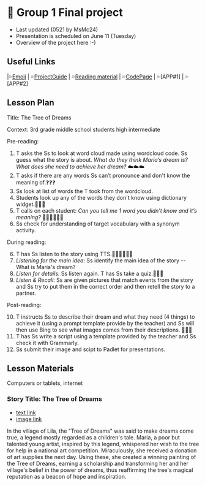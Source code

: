 # 📘 Group 1 Final project 
+ Last updated (0521 by MsMc24)
+ Presentation is scheduled on June 11 (Tuesday)
+ Overview of the project here :-)

## Useful Links
|💦[Emoji](https://gist.github.com/rxaviers/7360908) | 💦[ProjectGuide](https://github.com/MK316/Spring2024/blob/main/DLTESOL/project/README.md) | 💦[Reading material](https://raw.githubusercontent.com/MK316/Spring2024/main/DLTESOL/project/story01.txt) | 💦[CodePage](https://github.com/MsMc24/G1-finalproject/blob/main/FPG01.ipynb) | 💦[APP#1] | 💦[APP#2]

## Lesson Plan
Title: The Tree of Dreams

Context: 3rd grade middle school students high intermediate

Pre-reading:

1. T asks the Ss to look at word cloud made using wordcloud code. Ss guess what the story is about.
   *What do they think Maria’s dream is? What does she need to achieve her dream?* ☁️☁️☁️
2. T asks if there are any words Ss can’t pronounce and don't know the meaning of.❓❓❓
3. Ss look at list of words the T took from the wordcloud.
4. Students look up any of the words they don't know using dictionary widget.📕📕📕
5. T calls on each student: *Can you tell me 1 word you didn’t know and it’s meaning?* 🙋🏻🙋🏻🙋🏻
6. Ss check for understanding of target vocabulary with a synonym activity.

During reading:

6. T has Ss listen to the story using TTS.👂🏼👂🏼👂🏼
7. *Listening for the main idea:* Ss identify the main idea of the story -- What is Maria's dream?
8. *Listen for details:* Ss listen again. T has Ss take a quiz.📝📝📝
9. *Listen & Recall*: Ss are given pictures that match events from the story and Ss try to put them in the correct order and then retell the story to a partner.
   
Post-reading:

10. T instructs Ss to describe their dream and what they need (4 things) to achieve it (using a prompt template provide by the teacher)
    and Ss will then use Bing to see what images comes from their descriptions. 🛌🛌🛌
11. T has Ss write a script using a template provided by the teacher and Ss check it with Grammarly.
12. Ss submit their image and scipt to Padlet for presentations.

## Lesson Materials
Computers or tablets, internet

### Story Title: The Tree of Dreams 
+ [text link](https://raw.githubusercontent.com/MK316/Spring2024/main/DLTESOL/project/story01.txt)
+ [image link](https://github.com/MK316/Spring2024/blob/main/DLTESOL/project/Story01.png)
  
**<Synopsis>**
In the village of Lila, the "Tree of Dreams" was said to make dreams come true, a legend mostly regarded as a children's tale. Maria, a poor but talented young artist, inspired by this legend, whispered her wish to the tree for help in a national art competition. Miraculously, she received a donation of art supplies the next day. Using these, she created a winning painting of the Tree of Dreams, earning a scholarship and transforming her and her village's belief in the power of dreams, thus reaffirming the tree's magical reputation as a beacon of hope and inspiration.
